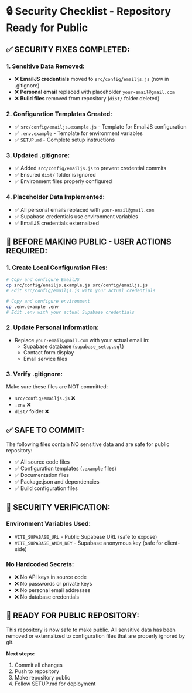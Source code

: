 # 🔒 Security Checklist - Repository Ready for Public

## ✅ **SECURITY FIXES COMPLETED:**

### 1. **Sensitive Data Removed:**
- ❌ **EmailJS credentials** moved to `src/config/emailjs.js` (now in .gitignore)
- ❌ **Personal email** replaced with placeholder `your-email@gmail.com`
- ❌ **Build files** removed from repository (`dist/` folder deleted)

### 2. **Configuration Templates Created:**
- ✅ `src/config/emailjs.example.js` - Template for EmailJS configuration
- ✅ `.env.example` - Template for environment variables
- ✅ `SETUP.md` - Complete setup instructions

### 3. **Updated .gitignore:**
- ✅ Added `src/config/emailjs.js` to prevent credential commits
- ✅ Ensured `dist/` folder is ignored
- ✅ Environment files properly configured

### 4. **Placeholder Data Implemented:**
- ✅ All personal emails replaced with `your-email@gmail.com`
- ✅ Supabase credentials use environment variables
- ✅ EmailJS credentials externalized

## 🚨 **BEFORE MAKING PUBLIC - USER ACTIONS REQUIRED:**

### 1. **Create Local Configuration Files:**
```bash
# Copy and configure EmailJS
cp src/config/emailjs.example.js src/config/emailjs.js
# Edit src/config/emailjs.js with your actual credentials

# Copy and configure environment
cp .env.example .env
# Edit .env with your actual Supabase credentials
```

### 2. **Update Personal Information:**
- Replace `your-email@gmail.com` with your actual email in:
  - Supabase database (`supabase_setup.sql`)
  - Contact form display
  - Email service files

### 3. **Verify .gitignore:**
Make sure these files are NOT committed:
- `src/config/emailjs.js` ❌
- `.env` ❌
- `dist/` folder ❌

## ✅ **SAFE TO COMMIT:**

The following files contain NO sensitive data and are safe for public repository:
- ✅ All source code files
- ✅ Configuration templates (`.example` files)
- ✅ Documentation files
- ✅ Package.json and dependencies
- ✅ Build configuration files

## 🔐 **SECURITY VERIFICATION:**

### Environment Variables Used:
- `VITE_SUPABASE_URL` - Public Supabase URL (safe to expose)
- `VITE_SUPABASE_ANON_KEY` - Supabase anonymous key (safe for client-side)

### No Hardcoded Secrets:
- ❌ No API keys in source code
- ❌ No passwords or private keys
- ❌ No personal email addresses
- ❌ No database credentials

## 🚀 **READY FOR PUBLIC REPOSITORY:**

This repository is now safe to make public. All sensitive data has been removed or externalized to configuration files that are properly ignored by git.

**Next steps:**
1. Commit all changes
2. Push to repository
3. Make repository public
4. Follow SETUP.md for deployment
